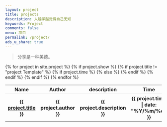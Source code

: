 ```yaml
---
layout: project
title: projects
description: 人越学越觉得自己无知
keywords: Project
comments: false
menu: 项目
permalink: /project/
ads_u_share: true
---
```


> 分享是一种美德。

<!-- <ul class="listing"> -->
<!-- <li class="listing-item"> -->
<table>
    <tr>
        <th>Name</th>
        <th>Author</th>
        <th>description</th>
        <th>Time</th>
    </tr>
{% for project in site.project %}
    {% if project.show %}
        {% if project.title != "project Template" %}
            <tr>
                <th><a href="{{ site.url }}{{ project.url }}">{{ project.title }}</a></th>
                <th>{{ project.author }}</th>
                <th>{{ project.description }}</th>
                {% if project.time %}
                    <th>{{ project.time | date: "%Y/%m/%d" }}</th>
                {% else %}
                    <th></th>
                <!-- <th>{{ project.time }}</th> -->
                {% endif %}
            </tr>
        {% endif %}
    {% endif %}
{% endfor %}
<!-- </ul> -->
</table>